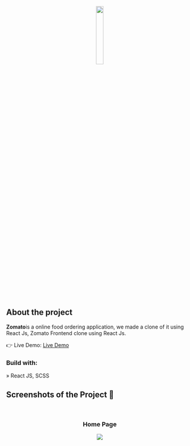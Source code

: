 <div align='center'><img style="width:20%" src='public/favicon.png'/></div>

<h2>About the project</h2>

  <p><b>Zomato</b>is a online food ordering application, we made a clone of it using React Js, Zomato Frontend clone using React Js.</p>

👉 Live Demo: <a href='https://taskifffy.netlify.app/' target="_blank">Live Demo</a>

<h3>Build with:</h3>

» React JS, SCSS

<h2>Screenshots of the Project 📸</h2>
<br>
<h3 align='center'>Home Page </h3>

<div align='center'>
<img src='public/Home Page.png'/>

</div>
